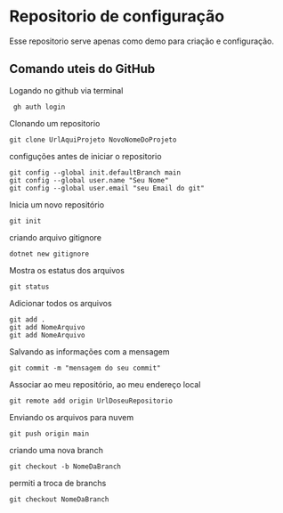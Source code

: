 ﻿# Repositorio de configuração
Esse repositorio serve apenas como demo para criação e configuração.

## Comando uteis do GitHub

Logando no github via terminal

	 gh auth login

Clonando um repositorio

	git clone UrlAquiProjeto NovoNomeDoProjeto

configuções antes de iniciar o repositorio

	git config --global init.defaultBranch main	
	git config --global user.name "Seu Nome"
	git config --global user.email "seu Email do git"

Inicia um novo repositório

	git init


criando arquivo gitignore

	dotnet new gitignore
	
	
Mostra os estatus dos arquivos

	git status

Adicionar todos os arquivos
	
	git add .
	git add NomeArquivo
  	git add NomeArquivo


Salvando as informações com a mensagem

	git commit -m "mensagem do seu commit"


Associar ao meu repositório, ao meu endereço local
	
	git remote add origin UrlDoseuRepositorio


Enviando os arquivos para nuvem
	
	git push origin main

criando uma nova branch

	git checkout -b NomeDaBranch

permiti a troca de branchs

	git checkout NomeDaBranch
